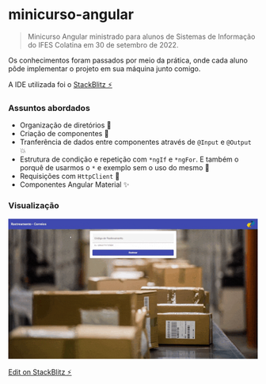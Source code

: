 # minicurso-angular

> Minicurso Angular ministrado para alunos de Sistemas de Informação do IFES Colatina em 30 de setembro de 2022.

Os conhecimentos foram passados por meio da prática, onde cada aluno pôde implementar o projeto em sua máquina junto comigo.

A IDE utilizada foi o [StackBlitz ⚡️](https://stackblitz.com)

### Assuntos abordados

- Organização de diretórios 📁
- Criação de componentes 🧱
- Tranferência de dados entre componentes através de `@Input` e `@Output` 💥
- Estrutura de condição e repetição com `*ngIf` e `*ngFor`. E também o porquê de usarmos o `*` e exemplo sem o uso do mesmo 💫
- Requisições com `HttpClient` 🔌
- Componentes Angular Material ✨

### Visualização

![](https://github.com/dougmbarcellos/minicurso-angular/blob/main/example/mini%20curso%20angular.gif)

[Edit on StackBlitz ⚡️](https://stackblitz.com/edit/angular-ivy-sfmy1n)
